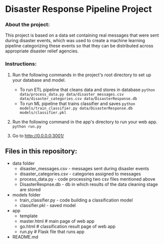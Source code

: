 # Disaster Response Pipeline Project

### About the project:
This project is based on a data set containing real messages that were sent during disaster events, which was used to create a machine learning pipeline categorizing these events so that they can be distributed across appropriate disaster relief agencies. 

### Instructions:
1. Run the following commands in the project's root directory to set up your database and model.

    - To run ETL pipeline that cleans data and stores in database
        `python data/process_data.py data/disaster_messages.csv data/disaster_categories.csv data/DisasterResponse.db`
    - To run ML pipeline that trains classifier and saves
        `python models/train_classifier.py data/DisasterResponse.db models/classifier.pkl`

2. Run the following command in the app's directory to run your web app.
    `python run.py`

3. Go to http://0.0.0.0:3001/

## Files in this repository:
- data folder
    - disaster_messages.csv - messages sent during disaster events
    - disaster_categories.csv - categories assigned to messages
    - process_data.py - code processing two csv files mentioned above
    - DisasterRespnse.db - db in which results of the data cleaning stage are stored
- models folder
    - train_classifier.py - code building a classification model 
    - classifier.pkl - saved model
- app
    - template
    - master.html  # main page of web app
    - go.html  # classification result page of web app
    - run.py  # Flask file that runs app
- README.md

